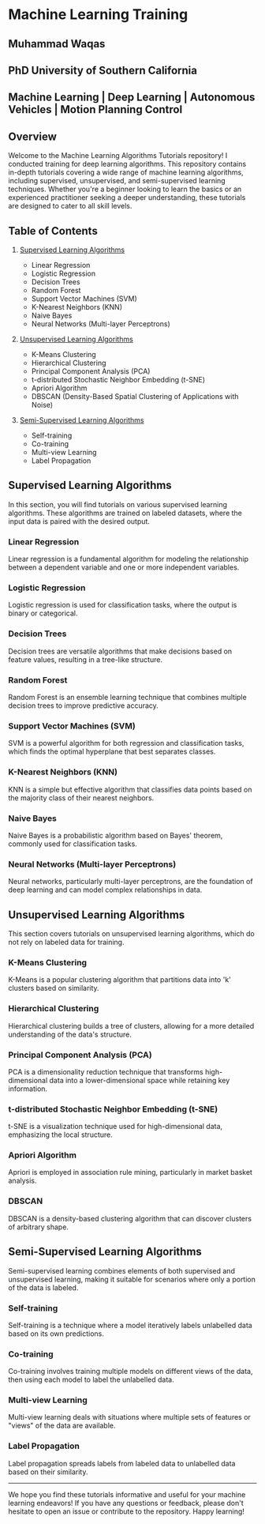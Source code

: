 # Machine Learning Training
## Muhammad Waqas
## PhD University of Southern California
## Machine Learning | Deep Learning | Autonomous Vehicles | Motion Planning Control

## Overview

Welcome to the Machine Learning Algorithms Tutorials repository! I conducted training for deep learning algorithms. This repository contains in-depth tutorials covering a wide range of machine learning algorithms, including supervised, unsupervised, and semi-supervised learning techniques. Whether you're a beginner looking to learn the basics or an experienced practitioner seeking a deeper understanding, these tutorials are designed to cater to all skill levels.

## Table of Contents

1. [Supervised Learning Algorithms](#supervised-learning-algorithms)
    - Linear Regression
    - Logistic Regression
    - Decision Trees
    - Random Forest
    - Support Vector Machines (SVM)
    - K-Nearest Neighbors (KNN)
    - Naive Bayes
    - Neural Networks (Multi-layer Perceptrons)

2. [Unsupervised Learning Algorithms](#unsupervised-learning-algorithms)
    - K-Means Clustering
    - Hierarchical Clustering
    - Principal Component Analysis (PCA)
    - t-distributed Stochastic Neighbor Embedding (t-SNE)
    - Apriori Algorithm
    - DBSCAN (Density-Based Spatial Clustering of Applications with Noise)

3. [Semi-Supervised Learning Algorithms](#semi-supervised-learning-algorithms)
    - Self-training
    - Co-training
    - Multi-view Learning
    - Label Propagation

## Supervised Learning Algorithms

In this section, you will find tutorials on various supervised learning algorithms. These algorithms are trained on labeled datasets, where the input data is paired with the desired output.

### Linear Regression

Linear regression is a fundamental algorithm for modeling the relationship between a dependent variable and one or more independent variables.

### Logistic Regression

Logistic regression is used for classification tasks, where the output is binary or categorical.

### Decision Trees

Decision trees are versatile algorithms that make decisions based on feature values, resulting in a tree-like structure.

### Random Forest

Random Forest is an ensemble learning technique that combines multiple decision trees to improve predictive accuracy.

### Support Vector Machines (SVM)

SVM is a powerful algorithm for both regression and classification tasks, which finds the optimal hyperplane that best separates classes.

### K-Nearest Neighbors (KNN)

KNN is a simple but effective algorithm that classifies data points based on the majority class of their nearest neighbors.

### Naive Bayes

Naive Bayes is a probabilistic algorithm based on Bayes' theorem, commonly used for classification tasks.

### Neural Networks (Multi-layer Perceptrons)

Neural networks, particularly multi-layer perceptrons, are the foundation of deep learning and can model complex relationships in data.

## Unsupervised Learning Algorithms

This section covers tutorials on unsupervised learning algorithms, which do not rely on labeled data for training.

### K-Means Clustering

K-Means is a popular clustering algorithm that partitions data into 'k' clusters based on similarity.

### Hierarchical Clustering

Hierarchical clustering builds a tree of clusters, allowing for a more detailed understanding of the data's structure.

### Principal Component Analysis (PCA)

PCA is a dimensionality reduction technique that transforms high-dimensional data into a lower-dimensional space while retaining key information.

### t-distributed Stochastic Neighbor Embedding (t-SNE)

t-SNE is a visualization technique used for high-dimensional data, emphasizing the local structure.

### Apriori Algorithm

Apriori is employed in association rule mining, particularly in market basket analysis.

### DBSCAN

DBSCAN is a density-based clustering algorithm that can discover clusters of arbitrary shape.

## Semi-Supervised Learning Algorithms

Semi-supervised learning combines elements of both supervised and unsupervised learning, making it suitable for scenarios where only a portion of the data is labeled.

### Self-training

Self-training is a technique where a model iteratively labels unlabelled data based on its own predictions.

### Co-training

Co-training involves training multiple models on different views of the data, then using each model to label the unlabelled data.

### Multi-view Learning

Multi-view learning deals with situations where multiple sets of features or "views" of the data are available.

### Label Propagation

Label propagation spreads labels from labeled data to unlabelled data based on their similarity.

---

We hope you find these tutorials informative and useful for your machine learning endeavors! If you have any questions or feedback, please don't hesitate to open an issue or contribute to the repository. Happy learning!
